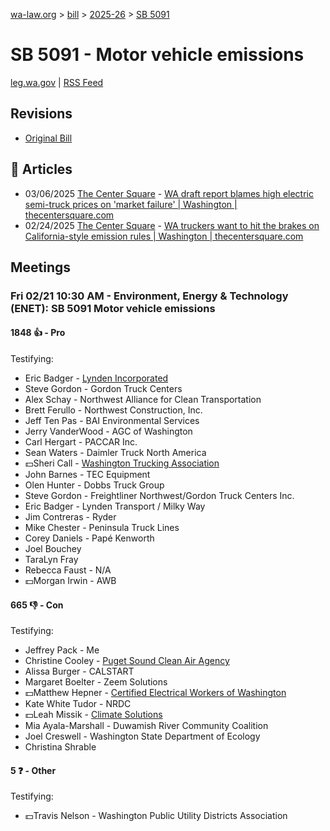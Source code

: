 [wa-law.org](/) > [bill](/bill/) > [2025-26](/bill/2025-26/) > [SB 5091](/bill/2025-26/sb/5091/)

# SB 5091 - Motor vehicle emissions
[leg.wa.gov](https://app.leg.wa.gov/billsummary?BillNumber=5091&Year=2025&Initiative=false) | [RSS Feed](./rss.xml)

## Revisions
* [Original Bill](1/)

## 📰 Articles
* 03/06/2025 [The Center Square](/org/the_center_square/) - [WA draft report blames high electric semi-truck prices on 'market failure' | Washington | thecentersquare.com](https://www.thecentersquare.com/washington/article_d86b2044-fab6-11ef-946b-eb04a72a09fa.html#:~:text=Senate%20Bill%205091)
* 02/24/2025 [The Center Square](/org/the_center_square/) - [WA truckers want to hit the brakes on California-style emission rules | Washington | thecentersquare.com](https://www.thecentersquare.com/washington/article_5ece718c-f250-11ef-91e8-f79e9d229f21.html#:~:text=Senate%20Bill%205091)

## Meetings
### Fri 02/21 10:30 AM - Environment, Energy & Technology (ENET): SB 5091 Motor vehicle emissions
#### 1848 👍 - Pro
Testifying:
* Eric Badger - [Lynden Incorporated](/org/lynden_incorporated/)
* Steve Gordon - Gordon Truck Centers
* Alex Schay - Northwest Alliance for Clean Transportation
* Brett Ferullo - Northwest Construction, Inc.
* Jeff Ten Pas - BAI Environmental Services
* Jerry VanderWood - AGC of Washington
* Carl Hergart - PACCAR Inc.
* Sean Waters - Daimler Truck North America
* 💵Sheri Call - [Washington Trucking Association](/org/washington_trucking_association/)
* John Barnes - TEC Equipment
* Olen Hunter - Dobbs Truck Group
* Steve Gordon - Freightliner Northwest/Gordon Truck Centers Inc.
* Eric Badger - Lynden Transport / Milky Way
* Jim Contreras - Ryder
* Mike Chester - Peninsula Truck Lines
* Corey Daniels - Papé Kenworth
* Joel Bouchey
* TaraLyn Fray
* Rebecca Faust - N/A
* 💵Morgan Irwin - AWB

#### 665 👎 - Con
Testifying:
* Jeffrey Pack - Me
* Christine Cooley - [Puget Sound Clean Air Agency](/org/puget_sound_clean_air_agency/)
* Alissa Burger - CALSTART
* Margaret Boelter - Zeem Solutions
* 💵Matthew Hepner - [Certified Electrical Workers of Washington](/org/certified_electrical_workers_of_washington/)
* Kate White Tudor - NRDC
* 💵Leah Missik - [Climate Solutions](/org/climate_solutions/)
* Mia Ayala-Marshall - Duwamish River Community Coalition
* Joel Creswell - Washington State Department of Ecology
* Christina Shrable

#### 5 ❓ - Other
Testifying:
* 💵Travis Nelson - Washington Public Utility Districts Association
